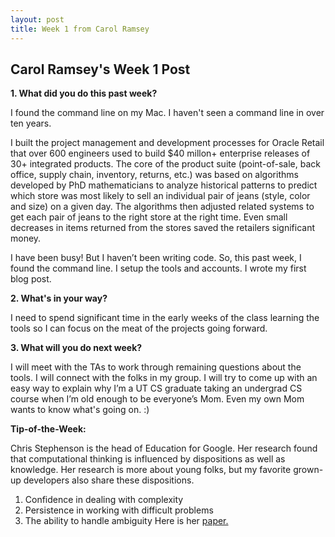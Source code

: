 ```yaml
---
layout: post
title: Week 1 from Carol Ramsey
---
```

## Carol Ramsey's Week 1 Post

**1. What did you do this past week?**

I found the command line on my Mac. I haven't seen a command line in over ten years. 

I built the project management and development processes for Oracle Retail that over 600 engineers used to build $40 millon+ enterprise releases of 30+ integrated products. The core of the product suite (point-of-sale, back office, supply chain, inventory, returns, etc.) was based on algorithms developed by PhD mathematicians to analyze historical patterns to predict which store was most likely to sell an individual pair of jeans (style, color and size) on a given day. The algorithms then adjusted related systems to get each pair of jeans to the right store at the right time. Even small decreases in items returned from the stores saved the retailers significant money.

I have been busy! But I haven’t been writing code. So, this past week, I found the command line. I setup the tools and accounts. I wrote my first blog post. 

**2. What's in your way?**

I need to spend significant time in the early weeks of the class learning the tools so I can focus on the meat of the projects going forward.  

**3. What will you do next week?**

I will meet with the TAs to work through remaining questions about the tools. I will connect with the folks in my group. I will try to come up with an easy way to explain why I’m a UT CS graduate taking an undergrad CS course when I’m old enough to be everyone’s Mom. Even my own Mom wants to know what's going on. :)

**Tip-of-the-Week:**

Chris Stephenson is the head of Education for Google. Her research found that computational thinking is influenced by dispositions as well as knowledge. Her research is more about young folks, but my favorite grown-up developers also share these dispositions.
1. Confidence in dealing with complexity
2. Persistence in working with difficult problems
3. The ability to handle ambiguity
Here is her [paper.](https://drive.google.com/a/utexas.edu/file/d/0B4DNzNN9lGwLS1drUG5vdHViOU0/view?usp=sharing)

